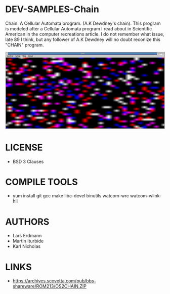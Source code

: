 # DEV-SAMPLES-Chain
Chain.  A Cellular Automata program.  (A.K Dewdney's chain). This program is modeled after a Cellular Automata program I read about in Scientific American in the computer recreations article. I do not remember what issue, late 89 I think, but any follower of A.K Dewdney will no doubt reconize this "CHAIN" program.

![Chain ScreenShot](/wiki/Chain_001.png)

LICENSE
===============
* BSD 3 Clauses

COMPILE TOOLS
===============
* yum install git gcc make libc-devel binutils watcom-wrc watcom-wlink-hll
 
AUTHORS
===============
* Lars Erdmann
* Martin Iturbide
* Karl Nicholas

LINKS
===============
* https://archives.scovetta.com/pub/bbs-shareware/ROM213/OS2CHAIN.ZIP
